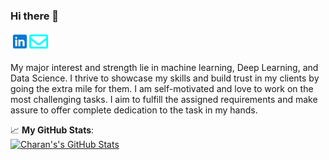 ### Hi there 👋

<!--
**charankamarapu/charankamarapu** is a ✨ _special_ ✨ repository because its `README.md` (this file) appears on your GitHub profile.

Here are some ideas to get you started:

- 🔭 I’m currently working on ...
- 🌱 I’m currently learning ...
- 👯 I’m looking to collaborate on ...
- 🤔 I’m looking for help with ...
- 💬 Ask me about ...
- 📫 How to reach me: ...
- 😄 Pronouns: ...
- ⚡ Fun fact: ...
-->

<a href="https://www.linkedin.com/in/charan-kamarapu/">
  <img align="left" alt="Profile" width="30px" src="https://github.com/charankamarapu/charankamarapu/blob/main/icons8-linkedin-48.png"/>
</a>
<a href="mailto:kamarapucharan@gmail.com">
  <img align="left" alt="Email Me" width="30px" src="https://github.com/charankamarapu/charankamarapu/blob/main/envelope.svg" />
</a>  
<br>
<br>  


My major interest and strength lie in machine learning, Deep Learning, and Data Science. I thrive to showcase my skills and build trust in my clients by going the extra mile for them. I am self-motivated and love to work on the most challenging tasks. I aim to fulfill the assigned requirements and make assure to offer complete dedication to the task in my hands.


📈 **My GitHub Stats**:  
[![Charan's's GitHub Stats](https://github-readme-stats.vercel.app/api?username=charankamarapu&theme=gotham&show_icons=true&count_private=true)](https://github.com/charankamarapu)
